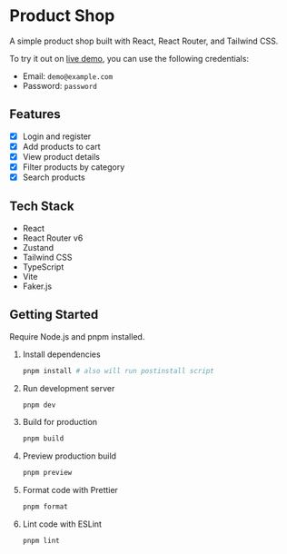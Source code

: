 # Product Shop

A simple product shop built with React, React Router, and Tailwind CSS.

To try it out on [live demo](https://product-shop.hndr.xyz/), you can use the following credentials:

- Email: `demo@example.com`
- Password: `password`

## Features

- [x] Login and register
- [x] Add products to cart
- [x] View product details
- [x] Filter products by category
- [x] Search products

## Tech Stack

- React
- React Router v6
- Zustand
- Tailwind CSS
- TypeScript
- Vite
- Faker.js

## Getting Started

Require Node.js and pnpm installed.

1. Install dependencies

   ```bash
   pnpm install # also will run postinstall script
   ```

2. Run development server

   ```bash
   pnpm dev
   ```

3. Build for production

   ```bash
   pnpm build
   ```

4. Preview production build

   ```bash
   pnpm preview
   ```

5. Format code with Prettier

   ```bash
   pnpm format
   ```

6. Lint code with ESLint

   ```bash
   pnpm lint
   ```
